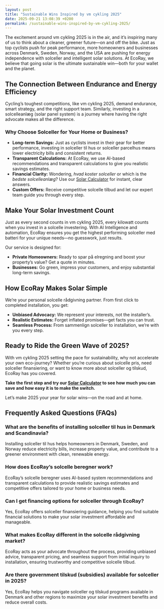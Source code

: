 ```yaml
---
layout: post
title: "Sustainable Wins Inspired by vm cykling 2025"
date: 2025-09-21 13:08:39 +0200
permalink: /sustainable-wins-inspired-by-vm-cykling-2025/
---
```

The excitement around vm cykling 2025 is in the air, and it’s inspiring many of us to think about a cleaner, greener future—on and off the bike. Just as top cyclists push for peak performance, more homeowners and businesses across Denmark, Sweden, Norway, and the USA are pushing for energy independence with solceller and intelligent solar solutions. At EcoRay, we believe that going solar is the ultimate sustainable win—both for your wallet and the planet.

## The Connection Between Endurance and Energy Efficiency

Cycling’s toughest competitions, like vm cykling 2025, demand endurance, smart strategy, and the right support team. Similarly, investing in a solcelleanlæg (solar panel system) is a journey where having the right advocate makes all the difference.

### Why Choose Solceller for Your Home or Business?

- **Long-term Savings:** Just as cyclists invest in their gear for better performance, investing in solceller til hus or solceller parcelhus means lower electricity bills and consistent returns.
- **Transparent Calculations:** At EcoRay, we use AI-based recommendations and transparent calculations to give you realistic savings estimates.
- **Financial Clarity:** Wondering, *hvad koster solceller* or which is the *bedste solcelleanlæg*? Use our [Solar Calculator](https://ecoray.dk/en/calculator) for instant, clear answers.
- **Custom Offers:** Receive competitive solcelle tilbud and let our expert team guide you through every step.

## Make Your Solar Investment Count

Just as every second counts in vm cykling 2025, every kilowatt counts when you invest in a solcelle investering. With AI Intelligence and automation, EcoRay ensures you get the highest performing solceller med batteri for your unique needs—no guesswork, just results.

Our service is designed for:

- **Private Homeowners:** Ready to spar på elregning and boost your property’s value? Get a quote in minutes.
- **Businesses:** Go green, impress your customers, and enjoy substantial long-term savings.

## How EcoRay Makes Solar Simple

We’re your personal solcelle rådgivning partner. From first click to completed installation, you get:

- **Unbiased Advocacy:** We represent your interests, not the installer’s.
- **Realistic Estimates:** Forget inflated promises—get facts you can trust.
- **Seamless Process:** From sammenlign solceller to installation, we’re with you every step.

## Ready to Ride the Green Wave of 2025?

With vm cykling 2025 setting the pace for sustainability, why not accelerate your own eco-journey? Whether you’re curious about solcelle pris, need solceller finansiering, or want to know more about solceller og tilskud, EcoRay has you covered.

**Take the first step and try our [Solar Calculator](https://ecoray.dk/en/calculator) to see how much you can save and how easy it is to make the switch.**  

Let’s make 2025 your year for solar wins—on the road and at home.

## Frequently Asked Questions (FAQs)

### What are the benefits of installing solceller til hus in Denmark and Scandinavia?  
Installing solceller til hus helps homeowners in Denmark, Sweden, and Norway reduce electricity bills, increase property value, and contribute to a greener environment with clean, renewable energy.

### How does EcoRay’s solcelle beregner work?  
EcoRay’s solcelle beregner uses AI-based system recommendations and transparent calculations to provide realistic savings estimates and competitive offers tailored to your home or business needs.

### Can I get financing options for solceller through EcoRay?  
Yes, EcoRay offers solceller finansiering guidance, helping you find suitable financial solutions to make your solar investment affordable and manageable.

### What makes EcoRay different in the solcelle rådgivning market?  
EcoRay acts as your advocate throughout the process, providing unbiased advice, transparent pricing, and seamless support from initial inquiry to installation, ensuring trustworthy and competitive solcelle tilbud.

### Are there government tilskud (subsidies) available for solceller in 2025?  
Yes, EcoRay helps you navigate solceller og tilskud programs available in Denmark and other regions to maximize your solar investment benefits and reduce overall costs.

<script type="application/ld+json">
{
  "@context": "https://schema.org",
  "@type": "BlogPosting",
  "headline": "Sustainable Wins Inspired by vm cykling 2025",
  "description": "Discover how vm cykling 2025 inspires sustainable solar energy adoption with EcoRay's expert solcelle rådgivning, AI-driven savings estimates, and seamless solar installation support across Denmark, Sweden, Norway, and the USA.",
  "author": {
    "@type": "Person",
    "name": "EcoRay"
  },
  "publisher": {
    "@type": "Person",
    "name": "EcoRay"
  },
  "mainEntityOfPage": {
    "@type": "WebPage",
    "@id": "https://ecoray.dk/en/blog/sustainable-wins-inspired-by-vm-cykling-2025"
  },
  "datePublished": "2024-06-01",
  "dateModified": "2024-06-01",
  "inLanguage": "en-US",
  "keywords": "solceller, solcelleanlæg, solceller til hus, solcelle pris, køb solceller, bedste solcelleanlæg, solcelle beregner, solceller med batteri, solceller finansiering, hvad koster solceller, solcelle tilbud, solceller og tilskud, solcelle investering, solceller parcelhus, spar på elregning, solcelle rådgivning, sammenlign solceller, solceller 2025, solceller Danmark, solceller gennemsigtighed"
}
</script>

<script type="application/ld+json">
{
  "@context": "https://schema.org",
  "@type": "FAQPage",
  "mainEntity": [
    {
      "@type": "Question",
      "name": "What are the benefits of installing solceller til hus in Denmark and Scandinavia?",
      "acceptedAnswer": {
        "@type": "Answer",
        "text": "Installing solceller til hus helps homeowners in Denmark, Sweden, and Norway reduce electricity bills, increase property value, and contribute to a greener environment with clean, renewable energy."
      }
    },
    {
      "@type": "Question",
      "name": "How does EcoRay’s solcelle beregner work?",
      "acceptedAnswer": {
        "@type": "Answer",
        "text": "EcoRay’s solcelle beregner uses AI-based system recommendations and transparent calculations to provide realistic savings estimates and competitive offers tailored to your home or business needs."
      }
    },
    {
      "@type": "Question",
      "name": "Can I get financing options for solceller through EcoRay?",
      "acceptedAnswer": {
        "@type": "Answer",
        "text": "Yes, EcoRay offers solceller finansiering guidance, helping you find suitable financial solutions to make your solar investment affordable and manageable."
      }
    },
    {
      "@type": "Question",
      "name": "What makes EcoRay different in the solcelle rådgivning market?",
      "acceptedAnswer": {
        "@type": "Answer",
        "text": "EcoRay acts as your advocate throughout the process, providing unbiased advice, transparent pricing, and seamless support from initial inquiry to installation, ensuring trustworthy and competitive solcelle tilbud."
      }
    },
    {
      "@type": "Question",
      "name": "Are there government tilskud (subsidies) available for solceller in 2025?",
      "acceptedAnswer": {
        "@type": "Answer",
        "text": "Yes, EcoRay helps you navigate solceller og tilskud programs available in Denmark and other regions to maximize your solar investment benefits and reduce overall costs."
      }
    }
  ]
}
</script>